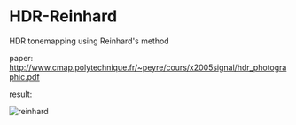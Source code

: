 # HDR-Reinhard
HDR tonemapping using Reinhard's method

paper: http://www.cmap.polytechnique.fr/~peyre/cours/x2005signal/hdr_photographic.pdf

result:

![reinhard](https://cloud.githubusercontent.com/assets/16308037/21795266/d41a19e8-d73b-11e6-8ceb-8d8b579a625b.png)
